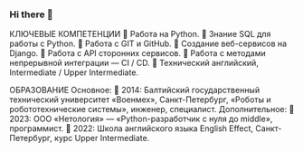 ### Hi there 👋

КЛЮЧЕВЫЕ КОМПЕТЕНЦИИ
🔹 Работа на Python.
🔹 Знание SQL для работы с Python.
🔹 Работа с GIT и GitHub.
🔹 Создание веб-сервисов на Django.
🔹 Работа с API сторонних сервисов.
🔹 Работа с методами непрерывной интеграции — CI / CD.
🔹 Технический английский, Intermediate / Upper Intermediate.

ОБРАЗОВАНИЕ
Основное:
🔹  2014: Балтийский государственный технический университет «Военмех», Санкт-Петербург, «Роботы и робототехнические системы», инженер, специалист.
Дополнительное:
🔹  2023: ООО «Нетология» — «Python-разработчик с нуля до middle», программист.
🔹  2022: Школа английского языка English Effect, Санкт-Петербург, курс Upper Intermediate.

